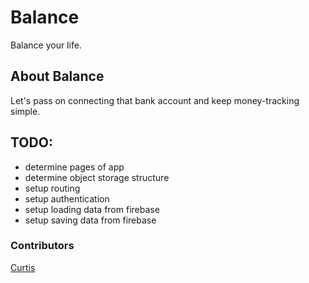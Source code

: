 # Balance

Balance your life.

## About Balance

Let's pass on connecting that bank account and keep money-tracking simple.

## TODO:

- determine pages of app
- determine object storage structure
- setup routing
- setup authentication
- setup loading data from firebase
- setup saving data from firebase

### Contributors

[Curtis](https://curtisrodgers.com/)
